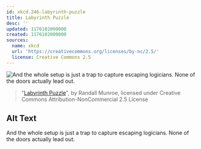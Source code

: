 ```yaml
---
id: xkcd.246-labyrinth-puzzle
title: Labyrinth Puzzle
desc: ''
updated: 1176102000000
created: 1176102000000
sources:
  name: xkcd
  url: 'https://creativecommons.org/licenses/by-nc/2.5/'
  license: Creative Commons 2.5
---
```

![And the whole setup is just a trap to capture escaping logicians.  None of the doors actually lead out.](https://imgs.xkcd.com/comics/labyrinth_puzzle.png)
> "[Labyrinth Puzzle](https://xkcd.com/246/)", by Randall Munroe, licensed under Creative Commons Attribution-NonCommercial 2.5 License

## Alt Text
And the whole setup is just a trap to capture escaping logicians.  None of the doors actually lead out.
